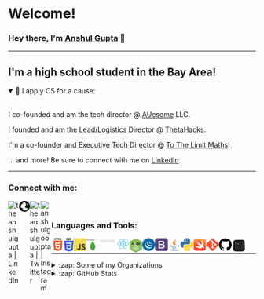 # Welcome!

<!--
**theAnshulGupta/theAnshulGupta** is a ✨ _special_ ✨ repository because its `README.md` (this file) appears on your GitHub profile.

Here are some ideas to get you started:

- 🔭 I’m currently working on ...
- 🌱 I’m currently learning ...
- 👯 I’m looking to collaborate on ...
- 🤔 I’m looking for help with ...
- 💬 Ask me about ...
- 📫 How to reach me: ...
- 😄 Pronouns: ...
- ⚡ Fun fact: ...
-->

### Hey there, I'm [Anshul Gupta][website] 👋

---

## I'm a high school student in the Bay Area!

<details open>
  <summary>🔭 I apply CS for a cause:</summary>

<br />

I co-founded and am the tech director @ [AUesome][auesome] LLC.
<br />

I founded and am the Lead/Logistics Director @ [ThetaHacks][thetehacks].
<br />

I'm a co-founder and Executive Tech Director @ [To The Limit Maths][tothelimitmaths]!
<br />


... and more! Be sure to connect with me on [LinkedIn][linkedin].

</details>

---

### Connect with me:

[<img align="left" alt="theanshulgupta | LinkedIn" width="22px" src="https://cdn.jsdelivr.net/npm/simple-icons@v3/icons/linkedin.svg" />][linkedin]
[<img align="left" alt="anshulgupta.com" width="22px" src="https://raw.githubusercontent.com/iconic/open-iconic/master/svg/globe.svg" />][website]
[<img align="left" alt="theanshulgupta | Twitter" width="22px" src="https://cdn.jsdelivr.net/npm/simple-icons@v3/icons/twitter.svg" />][twitter]
[<img align="left" alt="anshulgoopta | Instagram" width="22px" src="https://cdn.jsdelivr.net/npm/simple-icons@v3/icons/instagram.svg" />][instagram]

<br />

### Languages and Tools:

<img align="left" width="26px" src="https://raw.githubusercontent.com/theAnshulGupta/theAnshulGupta/master/logos/html.png" />
<img align="left" width="19px" src="https://raw.githubusercontent.com/theAnshulGupta/theAnshulGupta/master/logos/css.png" />
<img align="left" width="26px" src="https://raw.githubusercontent.com/theAnshulGupta/theAnshulGupta/master/logos/javascript.png" />
<img align="left" width="26px" src="https://raw.githubusercontent.com/theAnshulGupta/theAnshulGupta/master/logos/mongo.png" />
<img align="left" width="36px" src="https://raw.githubusercontent.com/theAnshulGupta/theAnshulGupta/master/logos/express.png" />
<img align="left" width="26px" src="https://raw.githubusercontent.com/theAnshulGupta/theAnshulGupta/master/logos/react.png" />
<img align="left" width="26px" src="https://raw.githubusercontent.com/theAnshulGupta/theAnshulGupta/master/logos/nodejs.png" />
<img align="left" width="26px" src="https://raw.githubusercontent.com/theAnshulGupta/theAnshulGupta/master/logos/jquery.png" />
<img align="left" width="26px" src="https://raw.githubusercontent.com/theAnshulGupta/theAnshulGupta/master/logos/bootstrap.png" />
<img align="left" width="26px" src="https://raw.githubusercontent.com/theAnshulGupta/theAnshulGupta/master/logos/java.png" />
<img align="left" width="26px" src="https://raw.githubusercontent.com/theAnshulGupta/theAnshulGupta/master/logos/python.png" />
<img align="left" width="26px" src="https://raw.githubusercontent.com/theAnshulGupta/theAnshulGupta/master/logos/swift.png" />
<img align="left" width="26px" src="https://raw.githubusercontent.com/theAnshulGupta/theAnshulGupta/master/logos/git.png" />
<img align="left" width="26px" src="https://raw.githubusercontent.com/theAnshulGupta/theAnshulGupta/master/logos/github.png" />
<img align="left" width="30px" src="https://raw.githubusercontent.com/theAnshulGupta/theAnshulGupta/master/logos/terminal.png" />


<br />

---

<details>
  <summary>:zap: Some of my Organizations</summary>
  <br />

1. [To The Limit Maths](https://github.com/tothelimitmaths)
2. [AUesome](https://github.com/AUesome)
3. [ThetaHacks](https://github.com/ThetaHacks)

</details>

<details>
  <summary>:zap: GitHub Stats</summary>
  <br />

  <img align="left" alt="theAnshulGupta's GitHub Stats" src="https://github-readme-stats.codestackr.vercel.app/api?username=theAnshulGupta&show_icons=true&hide_border=true&theme=dracula" />

</details>

[website]: https://anshulgupta.com
[tothelimitmaths]: https://tothelimitmaths.org
[thetehacks]: https://thetahacks.tech
[auesome]: https://auesome.co
[twitter]: https://twitter.com/theGuptaAnshul
[instagram]: https://instagram.com/anshulgoopta
[linkedin]: https://linkedin.com/in/theAnshulGupta
